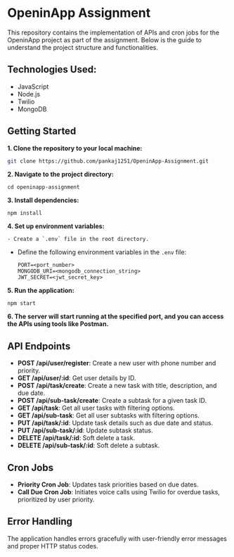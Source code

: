 # OpeninApp Assignment

This repository contains the implementation of APIs and cron jobs for the OpeninApp project as part of the assignment. Below is the guide to understand the project structure and functionalities.
## Technologies Used:
- JavaScript
- Node.js
- Twilio
- MongoDB


## Getting Started


**1. Clone the repository to your local machine:**

   ```bash
   git clone https://github.com/pankaj1251/OpeninApp-Assignment.git
```
**2. Navigate to the project directory:**

    cd openinapp-assignment

**3. Install dependencies:**

    npm install
    

**4. Set up environment variables:**

    - Create a `.env` file in the root directory.
    
- Define the following environment variables in the `.env` file:
  ```
  PORT=<port_number>
  MONGODB_URI=<mongodb_connection_string>
  JWT_SECRET=<jwt_secret_key>
  ```

**5. Run the application:**
    
    npm start

**6. The server will start running at the specified port, and you can access the APIs using tools like Postman.**



## API Endpoints

- **POST /api/user/register**: Create a new user with phone number and priority.
- **GET /api/user/:id**: Get user details by ID.
- **POST /api/task/create**: Create a new task with title, description, and due date.
- **POST /api/sub-task/create**: Create a subtask for a given task ID.
- **GET /api/task**: Get all user tasks with filtering options.
- **GET /api/sub-task**: Get all user subtasks with filtering options.
- **PUT /api/task/:id**: Update task details such as due date and status.
- **PUT /api/sub-task/:id**: Update subtask status.
- **DELETE /api/task/:id**: Soft delete a task.
- **DELETE /api/sub-task/:id**: Soft delete a subtask.

## Cron Jobs

- **Priority Cron Job**: Updates task priorities based on due dates.
- **Call Due Cron Job**: Initiates voice calls using Twilio for overdue tasks, prioritized by user priority.

## Error Handling

The application handles errors gracefully with user-friendly error messages and proper HTTP status codes.


